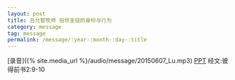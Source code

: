 ```yaml
---
layout: post
title: 吕允智牧师 俗世圣徒的身份与行为
category: message
tag: message
permalink: /message/:year-:month-:day-:title
---
```


[录音]({% site.media_url %}/audio/message/20150607_Lu.mp3)  [PPT](http://1drv.ms/1FIBlBy) 经文:彼得前书2:9-10



